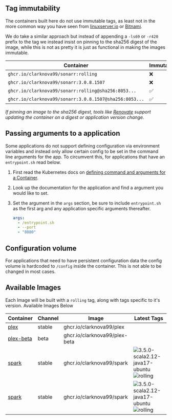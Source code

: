 <!---
NOTE: AUTO-GENERATED FILE
to edit this file, instead edit its template at: ./github/scripts/templates/README.md.j2
-->

## Tag immutability

The containers built here do not use immutable tags, as least not in the more common way you have seen from [linuxserver.io](https://fleet.linuxserver.io/) or [Bitnami](https://bitnami.com/stacks/containers).

We do take a similar approach but instead of appending a `-ls69` or `-r420` prefix to the tag we instead insist on pinning to the sha256 digest of the image, while this is not as pretty it is just as functional in making the images immutable.

| Container                                          | Immutable |
|----------------------------------------------------|-----------|
| `ghcr.io/clarknova99/sonarr:rolling`                   | ❌         |
| `ghcr.io/clarknova99/sonarr:3.0.8.1507`                | ❌         |
| `ghcr.io/clarknova99/sonarr:rolling@sha256:8053...`    | ✅         |
| `ghcr.io/clarknova99/sonarr:3.0.8.1507@sha256:8053...` | ✅         |

_If pinning an image to the sha256 digest, tools like [Renovate](https://github.com/renovatebot/renovate) support updating the container on a digest or application version change._

## Passing arguments to a application

Some applications do not support defining configuration via environment variables and instead only allow certain config to be set in the command line arguments for the app. To circumvent this, for applications that have an `entrypoint.sh` read below.

1. First read the Kubernetes docs on [defining command and arguments for a Container](https://kubernetes.io/docs/tasks/inject-data-application/define-command-argument-container/).
2. Look up the documentation for the application and find a argument you would like to set.
3. Set the argument in the `args` section, be sure to include `entrypoint.sh` as the first arg and any application specific arguments thereafter.

    ```yaml
    args:
      - /entrypoint.sh
      - --port
      - "8080"
    ```

## Configuration volume

For applications that need to have persistent configuration data the config volume is hardcoded to `/config` inside the container. This is not able to be changed in most cases.

## Available Images

Each Image will be built with a `rolling` tag, along with tags specific to it's version. Available Images Below

Container | Channel | Image | Latest Tags
--- | --- | --- | ---
[plex]() | stable | ghcr.io/clarknova99/plex |
[plex-beta]() | beta | ghcr.io/clarknova99/plex-beta |
[spark](https://github.com/clarknova99/containers/pkgs/container/spark) | stable | ghcr.io/clarknova99/spark |![3.5.0-scala2.12-java17-ubuntu](https://img.shields.io/badge/3.5.0--scala2.12--java17--ubuntu-blue?style=flat-square) ![rolling](https://img.shields.io/badge/rolling-blue?style=flat-square)
[spark](https://github.com/clarknova99/containers/pkgs/container/spark) | stable | ghcr.io/clarknova99/spark |![3.5.0-scala2.12-java17-ubuntu](https://img.shields.io/badge/3.5.0--scala2.12--java17--ubuntu-blue?style=flat-square) ![rolling](https://img.shields.io/badge/rolling-blue?style=flat-square)


